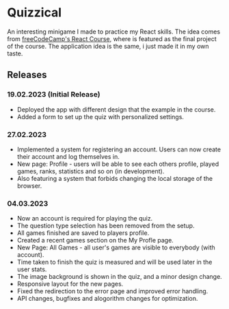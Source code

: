 # Quizzical
An interesting minigame I made to practice my React skills. The idea comes from [freeCodeCamp's React Course](https://www.youtube.com/watch?v=bMknfKXIFA8&t), where is featured as the final project of the course. The application idea is the same, i just made it in my own taste. 

## Releases
### 19.02.2023 (Initial Release)
- Deployed the app with different design that the example in the course.
- Added a form to set up the quiz with personalized settings.
### 27.02.2023
- Implemented a system for registering an account. Users can now create their account and log themselves in.
- New page: Profile - users will be able to see each others profile, played games, ranks, statistics and so on (in development).
- Also featuring a system that forbids changing the local storage of the browser.
### 04.03.2023
- Now an account is required for playing the quiz.
- The question type selection has been removed from the setup.
- All games finished are saved to players profile.
- Created a recent games section on the My Profle page.
- New Page: All Games - all user's games are visible to everybody (with account).
- Time taken to finish the quiz is measured and will be used later in the user stats.
- The image background is shown in the quiz, and a minor design change.
- Responsive layout for the new pages.
- Fixed the redirection to the error page and improved error handling.
- API changes, bugfixes and alogorithm changes for optimization.